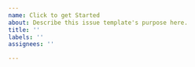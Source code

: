 ```yaml
---
name: Click to get Started
about: Describe this issue template's purpose here.
title: ''
labels: ''
assignees: ''

---
```



